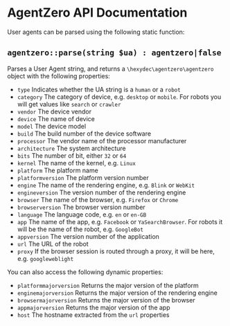 # AgentZero API Documentation

User agents can be parsed using the following static function:

## `agentzero::parse(string $ua) : agentzero|false`

Parses a User Agent string, and returns a `\hexydec\agentzero\agentzero` object with the following properties:

- `type` Indicates whether the UA string is a `human` or a `robot`
- `category` The category of device, e.g. `desktop` or `mobile`. For robots you will get values like `search` or `crawler`
- `vendor` The device vendor
- `device` The name of device
- `model` The device model
- `build` The build number of the device software
- `processor` The vendor name of the processor manufacturer
- `architecture` The system architecture
- `bits` The number of bit, either `32` or `64`
- `kernel` The name of the kernel, e.g. `Linux`
- `platform` The platform name
- `platformversion` The platform version number
- `engine` The name of the rendering engine, e.g. `Blink` or `WebKit`
- `engineversion` The version number of the rendering engine
- `browser` The name of the browser, e.g. `Firefox` or `Chrome`
- `browserversion` The browser version number
- `language` The language code, e.g. `en` or `en-GB`
- `app` The name of the app, e.g. `Facebook` or `YaSearchBrowser`. For robots it will be the name of the robot, e.g. `GoogleBot`
- `appversion` The version number of the application
- `url` The URL of the robot
- `proxy` If the browser session is routed through a proxy, it will be here, e.g. `googleweblight`

You can also access the following dynamic properties:

- `platformmajorversion` Returns the major version of the platform
- `enginemajorversion` Returns the major version of the rendering engine
- `browsermajorversion` Returns the major version of the browser
- `appmajorversion` Returns the major version of the app
- `host` The hostname extracted from the `url` properties